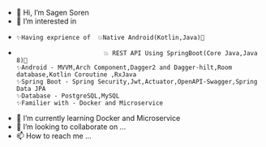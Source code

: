 - 👋 Hi, I’m Sagen Soren
- 👀 I’m interested in
-     ✨Having exprience of  💥Native Android(Kotlin,Java)💪 
-                             💥 REST API Using SpringBoot(Core Java,Java 8)💪
      ✨Android - MVVM,Arch Component,Dagger2 and Dagger-hilt,Room database,Kotlin Coroutine ,RxJava
      ✨Spring Boot - Spring Security,Jwt,Actuator,OpenAPI-Swagger,Spring Data JPA
      ✨Database - PostgreSQL,MySQL
      ✨Familier with - Docker and Microservice
                    
- 🌱 I’m currently learning Docker and Microservice
- 💞️ I’m looking to collaborate on ...
- 📫 How to reach me ...

<!---
SSBsoren/SSBsoren is a ✨ special ✨ repository because its `README.md` (this file) appears on your GitHub profile.
You can click the Preview link to take a look at your changes.
--->
